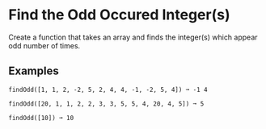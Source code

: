 # Find the Odd Occured Integer(s)
Create a function that takes an array and finds the integer(s) which appear odd number of times.

## Examples
`findOdd([1, 1, 2, -2, 5, 2, 4, 4, -1, -2, 5, 4]) ➞ -1 4`

`findOdd([20, 1, 1, 2, 2, 3, 3, 5, 5, 4, 20, 4, 5]) ➞ 5`

`findOdd([10]) ➞ 10`
